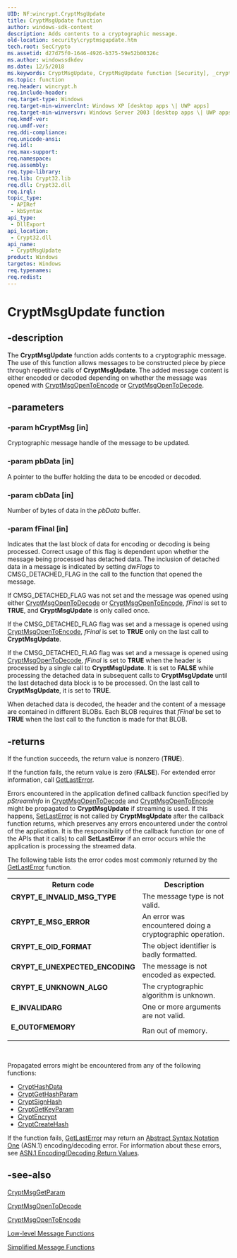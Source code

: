 ```yaml
---
UID: NF:wincrypt.CryptMsgUpdate
title: CryptMsgUpdate function
author: windows-sdk-content
description: Adds contents to a cryptographic message.
old-location: security\cryptmsgupdate.htm
tech.root: SecCrypto
ms.assetid: d27d75f0-1646-4926-b375-59e52b00326c
ms.author: windowssdkdev
ms.date: 12/5/2018
ms.keywords: CryptMsgUpdate, CryptMsgUpdate function [Security], _crypto2_cryptmsgupdate, security.cryptmsgupdate, wincrypt/CryptMsgUpdate
ms.topic: function
req.header: wincrypt.h
req.include-header: 
req.target-type: Windows
req.target-min-winverclnt: Windows XP [desktop apps \| UWP apps]
req.target-min-winversvr: Windows Server 2003 [desktop apps \| UWP apps]
req.kmdf-ver: 
req.umdf-ver: 
req.ddi-compliance: 
req.unicode-ansi: 
req.idl: 
req.max-support: 
req.namespace: 
req.assembly: 
req.type-library: 
req.lib: Crypt32.lib
req.dll: Crypt32.dll
req.irql: 
topic_type:
 - APIRef
 - kbSyntax
api_type:
 - DllExport
api_location:
 - Crypt32.dll
api_name:
 - CryptMsgUpdate
product: Windows
targetos: Windows
req.typenames: 
req.redist: 
---
```


# CryptMsgUpdate function


## -description


The <b>CryptMsgUpdate</b> function adds contents to a cryptographic message. The use of this function allows messages to be constructed piece by piece through repetitive calls of <b>CryptMsgUpdate</b>. The added message content is either encoded or decoded depending on whether the message was opened with 
<a href="https://msdn.microsoft.com/b0d2610b-05ba-4fb6-8f38-10f970a52091">CryptMsgOpenToEncode</a> or 
<a href="https://msdn.microsoft.com/b3df6312-c866-4faa-8b89-bda67c697631">CryptMsgOpenToDecode</a>.


## -parameters




### -param hCryptMsg [in]

Cryptographic message handle of the message to be updated.


### -param pbData [in]

A pointer to the buffer holding the data to be encoded or decoded.


### -param cbData [in]

Number of bytes of data in the <i>pbData</i> buffer.


### -param fFinal [in]

Indicates that the last block of data for encoding or decoding is being processed. Correct usage of this flag is dependent upon whether the message being processed has detached data. The inclusion of detached data in a message is indicated by setting <i>dwFlags</i> to CMSG_DETACHED_FLAG in the call to the function that opened the message. 




If CMSG_DETACHED_FLAG was not set and the message was opened using either 
<a href="https://msdn.microsoft.com/b3df6312-c866-4faa-8b89-bda67c697631">CryptMsgOpenToDecode</a> or 
<a href="https://msdn.microsoft.com/b0d2610b-05ba-4fb6-8f38-10f970a52091">CryptMsgOpenToEncode</a>, <i>fFinal</i> is set to <b>TRUE</b>, and <b>CryptMsgUpdate</b> is only called once.

If the CMSG_DETACHED_FLAG flag was set and a message is opened using <a href="https://msdn.microsoft.com/b0d2610b-05ba-4fb6-8f38-10f970a52091">CryptMsgOpenToEncode</a>, <i>fFinal</i> is set to <b>TRUE</b> only on the last call to <b>CryptMsgUpdate</b>.

If the CMSG_DETACHED_FLAG flag was set and a message is opened using <a href="https://msdn.microsoft.com/b3df6312-c866-4faa-8b89-bda67c697631">CryptMsgOpenToDecode</a>, <i>fFinal</i> is set to <b>TRUE</b> when the header is processed by a single call to <b>CryptMsgUpdate</b>. It is set to <b>FALSE</b> while processing the detached data in subsequent calls to <b>CryptMsgUpdate</b> until the last detached data block is to be processed. On the last call to <b>CryptMsgUpdate</b>, it is set to <b>TRUE</b>.

When detached data is decoded, the header and the content of a message are contained in different BLOBs. Each BLOB requires that <i>fFinal</i> be set to <b>TRUE</b> when the last call to the function is made for that BLOB.


## -returns



If the function succeeds, the return value is nonzero (<b>TRUE</b>).

If the function fails, the return value is zero (<b>FALSE</b>). For extended error information, call 
<a href="https://msdn.microsoft.com/d852e148-985c-416f-a5a7-27b6914b45d4">GetLastError</a>.

Errors encountered in the application defined callback function specified by <i>pStreamInfo</i> in 
<a href="https://msdn.microsoft.com/b3df6312-c866-4faa-8b89-bda67c697631">CryptMsgOpenToDecode</a> and 
<a href="https://msdn.microsoft.com/b0d2610b-05ba-4fb6-8f38-10f970a52091">CryptMsgOpenToEncode</a> might be propagated to <b>CryptMsgUpdate</b> if streaming is used. If this happens, <a href="https://msdn.microsoft.com/d9da833f-36ca-4046-8d2f-cd4449dd3c63">SetLastError</a> is not called by <b>CryptMsgUpdate</b> after the callback function returns, which preserves any errors encountered under the control of the application. It is the responsibility of the callback function (or one of the APIs that it calls) to call <b>SetLastError</b> if an error occurs while the application is processing the streamed data.

The following table lists the error codes most commonly returned by the <a href="https://msdn.microsoft.com/d852e148-985c-416f-a5a7-27b6914b45d4">GetLastError</a> function.

<table>
<tr>
<th>Return code</th>
<th>Description</th>
</tr>
<tr>
<td width="40%">
<dl>
<dt><b>CRYPT_E_INVALID_MSG_TYPE</b></dt>
</dl>
</td>
<td width="60%">
The message type is not valid.

</td>
</tr>
<tr>
<td width="40%">
<dl>
<dt><b>CRYPT_E_MSG_ERROR</b></dt>
</dl>
</td>
<td width="60%">
An error was encountered doing a cryptographic operation.

</td>
</tr>
<tr>
<td width="40%">
<dl>
<dt><b>CRYPT_E_OID_FORMAT</b></dt>
</dl>
</td>
<td width="60%">
The object identifier is badly formatted.

</td>
</tr>
<tr>
<td width="40%">
<dl>
<dt><b>CRYPT_E_UNEXPECTED_ENCODING</b></dt>
</dl>
</td>
<td width="60%">
The message is not encoded as expected.

</td>
</tr>
<tr>
<td width="40%">
<dl>
<dt><b>CRYPT_E_UNKNOWN_ALGO</b></dt>
</dl>
</td>
<td width="60%">
The cryptographic algorithm is unknown.

</td>
</tr>
<tr>
<td width="40%">
<dl>
<dt><b>E_INVALIDARG</b></dt>
</dl>
</td>
<td width="60%">
One or more arguments are not valid.

</td>
</tr>
<tr>
<td width="40%">
<dl>
<dt><b>E_OUTOFMEMORY</b></dt>
</dl>
</td>
<td width="60%">
Ran out of memory.

</td>
</tr>
</table>
 

Propagated errors might be encountered from any of the following functions:<ul>
<li>
<a href="https://msdn.microsoft.com/ec1482a2-c2cb-4c5f-af9c-d493134413d6">CryptHashData</a>
</li>
<li>
<a href="https://msdn.microsoft.com/ed008c07-1a40-4075-bdaa-eb7f7e12d9c3">CryptGetHashParam</a>
</li>
<li>
<a href="https://msdn.microsoft.com/9cf0de04-fdad-457d-8137-16d98f915cd5">CryptSignHash</a>
</li>
<li>
<a href="https://msdn.microsoft.com/07956d74-0e22-484b-9bf1-e0184a2ff32f">CryptGetKeyParam</a>
</li>
<li>
<a href="https://msdn.microsoft.com/697c4960-552b-4c3a-95cf-4632af56945b">CryptEncrypt</a>
</li>
<li>
<a href="https://msdn.microsoft.com/05e3db57-8d83-48e2-8590-68039ea27253">CryptCreateHash</a>
</li>
</ul>


If the function fails, <a href="https://msdn.microsoft.com/d852e148-985c-416f-a5a7-27b6914b45d4">GetLastError</a> may return an <a href="https://msdn.microsoft.com/0baaa937-f635-4500-8dcd-9dbbd6f4cd02">Abstract Syntax Notation One</a> (ASN.1) encoding/decoding error. For information about these errors, see 
<a href="https://msdn.microsoft.com/cb1f34dd-dab4-4ffb-a73b-79a214290509">ASN.1 Encoding/Decoding Return Values</a>. 




## -see-also




<a href="https://msdn.microsoft.com/5a05eb09-208f-4e94-abfa-c2f14c0a3164">CryptMsgGetParam</a>



<a href="https://msdn.microsoft.com/b3df6312-c866-4faa-8b89-bda67c697631">CryptMsgOpenToDecode</a>



<a href="https://msdn.microsoft.com/b0d2610b-05ba-4fb6-8f38-10f970a52091">CryptMsgOpenToEncode</a>



<a href="https://msdn.microsoft.com/en-us/library/Aa380252(v=VS.85).aspx">Low-level Message Functions</a>



<a href="https://msdn.microsoft.com/en-us/library/Aa380252(v=VS.85).aspx">Simplified Message Functions</a>
 

 


